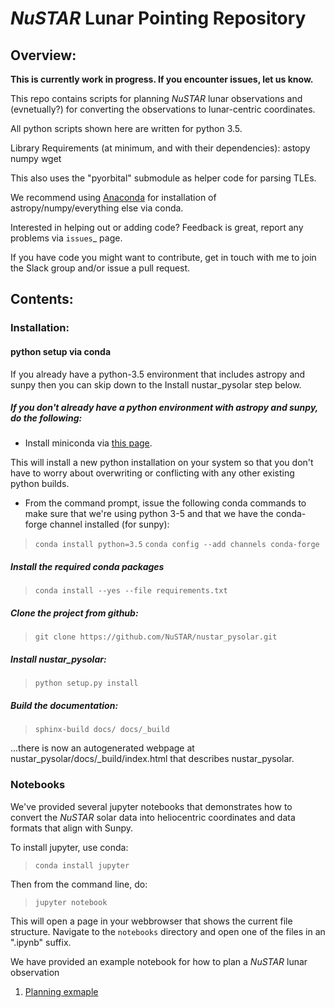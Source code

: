 # *NuSTAR* Lunar Pointing Repository

## Overview:

**This is currently work in progress. If you encounter issues, let us know.**

This repo contains scripts for planning *NuSTAR* lunar observations and (evnetually?)
for converting the observations to lunar-centric coordinates.

All python scripts shown here are written for python 3.5.

Library Requirements (at minimum, and with their dependencies):
  astopy
  numpy
  wget

This also uses the "pyorbital" submodule as helper code for parsing TLEs.

We recommend using [Anaconda](https://www.continuum.io/downloads) for installation
of astropy/numpy/everything else via conda.

Interested in helping out or adding code? Feedback is great, report any problems via 
`issues`_ page.

If you have code you might want to contribute, get in touch with me to join the Slack
group and/or issue a pull request.

## Contents: 

### Installation:

#### python setup via conda

If you already have a python-3.5 environment that includes astropy and sunpy then you can
skip down to the Install nustar_pysolar step below.

##### If you don't already have a python environment with astropy and sunpy, do the following:

* Install miniconda via [this page](https://conda.io/docs/install/quick.html).

This will install a new python installation on your system so that you don't have
to worry about overwriting or conflicting with any other existing python builds.

* From the command prompt, issue the following conda commands to make sure that
we're using python 3-5 and that we have the conda-forge channel installed (for sunpy):

> `conda install python=3.5`
> `conda config --add channels conda-forge`

##### Install the required conda packages
> `conda install --yes --file requirements.txt`

##### Clone the project from github:
> `git clone https://github.com/NuSTAR/nustar_pysolar.git`

##### Install nustar_pysolar:

> `python setup.py install`


##### Build the documentation:

> `sphinx-build docs/ docs/_build`

...there is now an autogenerated webpage at nustar_pysolar/docs/\_build/index.html that
describes nustar\_pysolar.


### Notebooks

We've provided several jupyter notebooks that demonstrates how to convert the *NuSTAR*
solar data into heliocentric coordinates and data formats that align with Sunpy.

To install jupyter, use conda:

> `conda install jupyter`

Then from the command line, do:

> `jupyter notebook`

This will open a page in your webbrowser that shows the current file structure. Navigate
to the `notebooks` directory and open one of the files in an ".ipynb" suffix.

We have provided an example notebook for how to plan a *NuSTAR* lunar observation

1. [Planning exmaple](notebooks/Planning_Example.ipynb)





